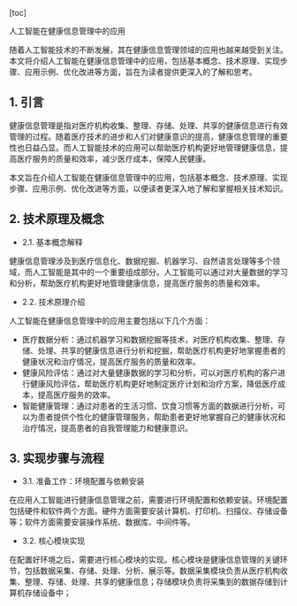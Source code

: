 
[toc]                    
                
                
人工智能在健康信息管理中的应用

随着人工智能技术的不断发展，其在健康信息管理领域的应用也越来越受到关注。本文将介绍人工智能在健康信息管理中的应用，包括基本概念、技术原理、实现步骤、应用示例、优化改进等方面，旨在为读者提供更深入的了解和思考。

## 1. 引言

健康信息管理是指对医疗机构收集、整理、存储、处理、共享的健康信息进行有效管理的过程。随着医疗技术的进步和人们对健康意识的提高，健康信息管理的重要性也日益凸显。而人工智能技术的应用可以帮助医疗机构更好地管理健康信息，提高医疗服务的质量和效率，减少医疗成本，保障人民健康。

本文旨在介绍人工智能在健康信息管理中的应用，包括基本概念、技术原理、实现步骤、应用示例、优化改进等方面，以便读者更深入地了解和掌握相关技术知识。

## 2. 技术原理及概念

- 2.1. 基本概念解释

健康信息管理涉及到医疗信息化、数据挖掘、机器学习、自然语言处理等多个领域，而人工智能是其中的一个重要组成部分。人工智能可以通过对大量数据的学习和分析，帮助医疗机构更好地管理健康信息，提高医疗服务的质量和效率。

- 2.2. 技术原理介绍

人工智能在健康信息管理中的应用主要包括以下几个方面：

- 医疗数据分析：通过机器学习和数据挖掘等技术，对医疗机构收集、整理、存储、处理、共享的健康信息进行分析和挖掘，帮助医疗机构更好地掌握患者的健康状况和治疗情况，提高医疗服务的质量和效率。
- 健康风险评估：通过对大量健康数据的学习和分析，可以对医疗机构的客户进行健康风险评估，帮助医疗机构更好地制定医疗计划和治疗方案，降低医疗成本，提高医疗服务的效率。
- 智能健康管理：通过对患者的生活习惯、饮食习惯等方面的数据进行分析，可以为患者提供个性化的健康管理服务，帮助患者更好地掌握自己的健康状况和治疗情况，提高患者的自我管理能力和健康意识。

## 3. 实现步骤与流程

- 3.1. 准备工作：环境配置与依赖安装

在应用人工智能进行健康信息管理之前，需要进行环境配置和依赖安装。环境配置包括硬件和软件两个方面。硬件方面需要安装计算机、打印机、扫描仪、存储设备等；软件方面需要安装操作系统、数据库、中间件等。

- 3.2. 核心模块实现

在配置好环境之后，需要进行核心模块的实现。核心模块是健康信息管理的关键环节，包括数据采集、存储、处理、分析、展示等。数据采集模块负责从医疗机构收集、整理、存储、处理、共享的健康信息；存储模块负责将采集到的数据存储到计算机存储设备中；

